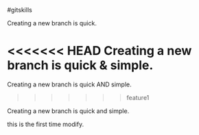 #gitskills

Creating a new branch is quick.

<<<<<<< HEAD
Creating a new branch is quick & simple.
=======
Creating a new branch is quick AND simple.

>>>>>>> feature1

Creating a new branch is quick and simple.

this is the first time modify.

